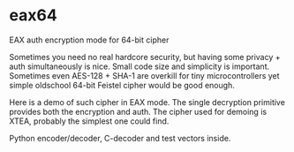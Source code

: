 # eax64
EAX auth encryption mode for 64-bit cipher

Sometimes you need no real hardcore security, but having some privacy + auth simultaneously is nice.
Small code size and simplicity is important. Sometimes even AES-128 + SHA-1 are overkill for tiny microcontrollers yet simple oldschool 64-bit Feistel cipher would be good enough.

Here is a demo of such cipher in EAX mode. The single decryption primitive
provides both the encryption and auth. The cipher used for demoing is XTEA, probably the simplest one could find.

Python encoder/decoder, C-decoder and test vectors inside.
